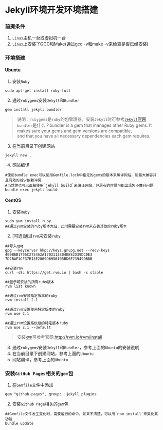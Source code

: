 Jekyll环境开发环境搭建
=====
### 前提条件
1. `Linux`主机一台或虚拟机一台
2. `Linux`上安装了GCC和Make(通过gcc -v和make -v来检查是否已经安装)

### 环境搭建
#### Ubuntu
1. 安装`Ruby`

```shell
sudo apt-get install ruby-full
```

2. 通过`rubygems`安装`Jekyll`和`Bundler`

```shell
gem install jekyll bundler
```
> 说明：`rubygems`是`ruby`的包管理器，安装`Jekyll`时可参考[`Jekyll`官网](https://jekyllrb.com/docs/installation/)  
> `bundler`是什么？bundler is a gem that manages other Ruby gems. It makes sure your gems and gem versions are compatible,   
> and that you have all necessary dependencies each gem requires.

3. 在当前目录下创建网站

```shell
jekyll new .
```

4. 网站编译

```shell
#使用bundle exec可以使用Gemfile.lock中指定的gems的版本来编译网站，能最大兼容并且有效的减少依赖冲突
#当然你也可以直接使用`jekyll build`来编译网站，但是有的时候可能出现包不兼容问题
bundle exec jekyll build
```

#### CentOS
1. 安装`Ruby`

```shell
sudo yum install ruby
##通过yum安装的ruby版本太旧，此时需要安装rvm来安装其他的ruby版本
```

2. [可选]通过`rvm`来安装`ruby`  

```shell
##导入gpg
gpg --keyserver hkp://keys.gnupg.net --recv-keys 409B6B1796C275462A1703113804BB82D39DC0E3 7D2BAF1CF37B13E2069D6956105BD0E739499BDB

##安装rmv
curl -sSL https://get.rvm.io | bash -s stable

##显示可安装的所有ruby版本
rvm list known

##通过rvm安装指定版本的ruby
rvm install 2.1

##通过rvm设置使用特定版本的ruby
rvm use 2.1

##通过rvm设置系统级的特定版本ruby
rvm use 2.1 --default   
```
> 安装[`RVM`](http://rvm.io/rvm/install)可参考官网:http://rvm.io/rvm/install

3. 通过`rubygems`安装`Jekyll`和`Bundler`，参考上面的`Ubuntu`的安装说明
4. 在当前目录下创建网站，参考上面的`Ubuntu`
5. 网站编译，参考上面的`Ubuntu`

### 安装`GitHub Pages`相关的`gem`包
1. 在`Gemfile`文件中添加

```shell
gem "github-pages", group: :jekyll_plugins
```

2. 安装`Github Page`相关的`gem`包

```shell
##Gemfile文件发生变化时，需要运行的命令，如果不清楚，可以用`npm install`来类比其功能
bundle update
```

